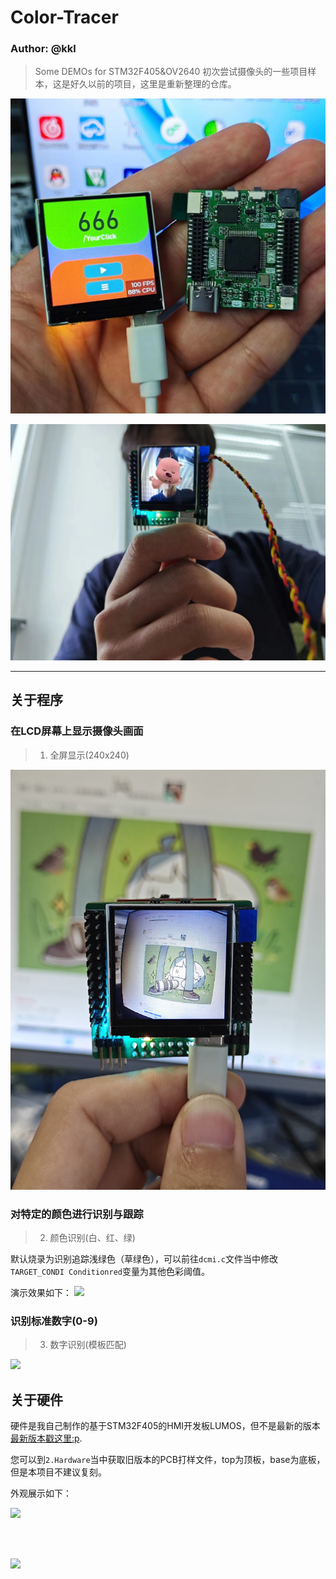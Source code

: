 # Color-Tracer

### Author: @kkl

> Some DEMOs for STM32F405&OV2640
> 初次尝试摄像头的一些项目样本，这是好久以前的项目，这里是重新整理的仓库。

![](3.Pics/pic2.jpg)

![](3.Pics/pic3.jpg)

---

## 关于程序

### 在LCD屏幕上显示摄像头画面

> 1. 全屏显示(240x240)

![](3.Pics/pic1.jpg)

### 对特定的颜色进行识别与跟踪

> 2. 颜色识别(白、红、绿)

默认烧录为识别追踪浅绿色（草绿色），可以前往`dcmi.c`文件当中修改`TARGET_CONDI Conditionred`变量为其他色彩阈值。

演示效果如下：
![](3.Pics/vedio1_converted.gif)

### 识别标准数字(0-9)

> 3. 数字识别(模板匹配)

![](3.Pics/vedio2_converted.gif)

## 关于硬件

硬件是我自己制作的基于STM32F405的HMI开发板LUMOS，但不是最新的版本[最新版本戳这里:p](https://oshwhub.com/hugego/lumos-stm32f405-based-hmi-core-board).

您可以到`2.Hardware`当中获取旧版本的PCB打样文件，top为顶板，base为底板，但是本项目不建议复刻。

外观展示如下：

![](3.Pics/vedio3_converted.gif)

<br></br>

![](3.Pics/vedio4_converted.gif)

